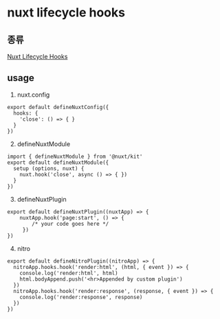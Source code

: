 # nuxt lifecycle hooks

## 종류

[Nuxt Lifecycle Hooks](https://nuxt.com/docs/api/advanced/hooks)

## usage

1. nuxt.config

```
export default defineNuxtConfig({
  hooks: {
    'close': () => { }
  }
})
```

2. defineNuxtModule

```
import { defineNuxtModule } from '@nuxt/kit'
export default defineNuxtModule({
  setup (options, nuxt) {
    nuxt.hook('close', async () => { })
  }
})
```

3. defineNuxtPlugin

```
export default defineNuxtPlugin((nuxtApp) => {
    nuxtApp.hook('page:start', () => {
        /* your code goes here */
     })
})
```

4. nitro

```
export default defineNitroPlugin((nitroApp) => {
  nitroApp.hooks.hook('render:html', (html, { event }) => {
    console.log('render:html', html)
    html.bodyAppend.push('<hr>Appended by custom plugin')
  })
  nitroApp.hooks.hook('render:response', (response, { event }) => {
    console.log('render:response', response)
  })
})
```
